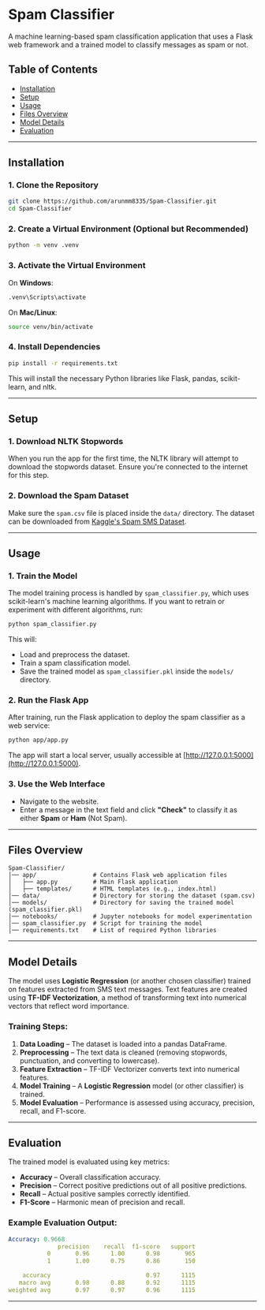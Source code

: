 # Spam Classifier

A machine learning-based spam classification application that uses a Flask web framework and a trained model to classify messages as spam or not.

## Table of Contents
- [Installation](#installation)
- [Setup](#setup)
- [Usage](#usage)
- [Files Overview](#files-overview)
- [Model Details](#model-details)
- [Evaluation](#evaluation)

---

## Installation

### 1. Clone the Repository
```bash
git clone https://github.com/arunmm8335/Spam-Classifier.git
cd Spam-Classifier
```

### 2. Create a Virtual Environment (Optional but Recommended)
```bash
python -m venv .venv
```

### 3. Activate the Virtual Environment  
On **Windows**:
```bash
.venv\Scripts\activate
```
On **Mac/Linux**:
```bash
source venv/bin/activate
```

### 4. Install Dependencies
```bash
pip install -r requirements.txt
```
This will install the necessary Python libraries like Flask, pandas, scikit-learn, and nltk.

---

## Setup

### 1. Download NLTK Stopwords  
When you run the app for the first time, the NLTK library will attempt to download the stopwords dataset. Ensure you're connected to the internet for this step.

### 2. Download the Spam Dataset  
Make sure the `spam.csv` file is placed inside the `data/` directory. The dataset can be downloaded from [Kaggle's Spam SMS Dataset](https://www.kaggle.com/datasets/uciml/sms-spam-collection-dataset).

---

## Usage

### 1. Train the Model  
The model training process is handled by `spam_classifier.py`, which uses scikit-learn's machine learning algorithms. If you want to retrain or experiment with different algorithms, run:
```bash
python spam_classifier.py
```
This will:
- Load and preprocess the dataset.
- Train a spam classification model.
- Save the trained model as `spam_classifier.pkl` inside the `models/` directory.

### 2. Run the Flask App  
After training, run the Flask application to deploy the spam classifier as a web service:
```bash
python app/app.py
```
The app will start a local server, usually accessible at [http://127.0.0.1:5000](http://127.0.0.1:5000).

### 3. Use the Web Interface
- Navigate to the website.
- Enter a message in the text field and click **"Check"** to classify it as either **Spam** or **Ham** (Not Spam).

---

## Files Overview

```
Spam-Classifier/
│── app/                # Contains Flask web application files
│   ├── app.py          # Main Flask application
│   ├── templates/      # HTML templates (e.g., index.html)
│── data/               # Directory for storing the dataset (spam.csv)
│── models/             # Directory for saving the trained model (spam_classifier.pkl)
│── notebooks/          # Jupyter notebooks for model experimentation
│── spam_classifier.py  # Script for training the model
│── requirements.txt    # List of required Python libraries
```

---

## Model Details

The model uses **Logistic Regression** (or another chosen classifier) trained on features extracted from SMS text messages. Text features are created using **TF-IDF Vectorization**, a method of transforming text into numerical vectors that reflect word importance.

### Training Steps:
1. **Data Loading** – The dataset is loaded into a pandas DataFrame.
2. **Preprocessing** – The text data is cleaned (removing stopwords, punctuation, and converting to lowercase).
3. **Feature Extraction** – TF-IDF Vectorizer converts text into numerical features.
4. **Model Training** – A **Logistic Regression** model (or other classifier) is trained.
5. **Model Evaluation** – Performance is assessed using accuracy, precision, recall, and F1-score.

---

## Evaluation

The trained model is evaluated using key metrics:

- **Accuracy** – Overall classification accuracy.
- **Precision** – Correct positive predictions out of all positive predictions.
- **Recall** – Actual positive samples correctly identified.
- **F1-Score** – Harmonic mean of precision and recall.

### Example Evaluation Output:
```yaml
Accuracy: 0.9668
              precision    recall  f1-score   support
           0       0.96      1.00      0.98       965
           1       1.00      0.75      0.86       150

    accuracy                           0.97      1115
   macro avg       0.98      0.88      0.92      1115
weighted avg       0.97      0.97      0.96      1115
```

---

